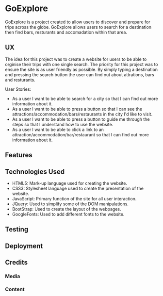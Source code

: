 # GoExplore

 GoExplore is a project created to allow users to discover and prepare for trips across the globe. 
GoExplore allows users to search for a destination then find bars, resturants and accomadation within that area. 
 
## UX

 The idea for this project was to create a website for users to be able to orginise their trips with one single search. 
The priority for this project was to ensure the site is as user friendly as possible. By simply typing a destination and pressing the search button the user can find out about attrations, bars and resturants. 

User Stories:

- As a user I want to be able to search for a city so that I can find out more information about it.
- As a user I want to be able to press a button so that I can see the attractions/accommodation/bars/restaurants in the city I'd like to visit.
- As a user I want to be able to press a button to guide me through the steps so that I understand how to use the website.
- As a user I want to be able to click a link to an attraction/accommodation/bar/restaurant so that I can find out more information about it.

## Features

## Technologies Used

- HTML5: Mark-up language used for creating the website.
- CSS3: Stylesheet language used to create the presentation of the website.
- JavaScript: Primary function of the site for all user interaction.
- JQuery: Used to simplify some of the DOM manipulations.
- BootStrap: Used to create the layout of the webpages.
- GoogleFonts: Used to add different fonts to the website.


## Testing

## Deployment

## Credits
### Media
### Content